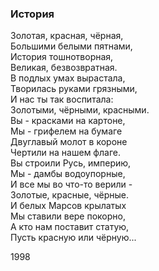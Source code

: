 ### История

Золотая, красная, чёрная,  
Большими белыми пятнами,  
История тошнотворная,  
Великая, безвозвратная.  
В подлых умах вырастала,  
Творилась руками грязными,  
И нас ты так воспитала:  
Золотыми, чёрными, красными.  
Вы - красками на картоне,  
Мы - грифелем на бумаге  
Двуглавый молот в короне  
Чертили на нашем флаге.  
Вы строили Русь, империю,  
Мы - дамбы водоупорные,  
И все мы во что-то верили -  
Золотые, красные, чёрные.  
И белых Марсов крылатых  
Мы ставили вере покорно,  
А кто нам поставит статую,  
Пусть красную или чёрную...

1998
